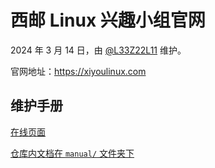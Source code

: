 # 西邮 Linux 兴趣小组官网

2024 年 3 月 14 日，由 [@L33Z22L11](https://github.com/L33Z22L11) 维护。

官网地址：https://xiyoulinux.com

## 维护手册

[在线页面](https://xiyoulinux.com/manual/)

[仓库内文档在 `manual/` 文件夹下](/docs/manual/)